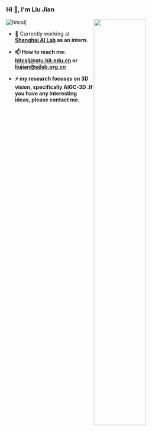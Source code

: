 ### Hi 👋, I'm Liu Jian
<img src="https://komarev.com/ghpvc/?username=hitcslj&label=Profile%20views&color=0e75b6&style=flat" alt="hitcslj" />
<img align="right" width="53%" src="https://github-readme-stats.vercel.app/api?username=hitcslj&show_icons=true">

- 💼 Currently working at <a href="https://www.shlab.org.cn/"><strong>Shanghai AI Lab</a> as an intern.

- 📫 How to reach me: **hitcslj@stu.hit.edu.cn or liujian@pjlab.org.cn**

- ⚡ my research focuses on **3D vision, specifically AIGC-3D** .If you have any interesting ideas, please contact me.
  

